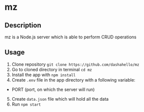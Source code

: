 # mz

## Description

mz is a Node.js server which is able to perform CRUD operations

## Usage

1. Clone repository `git clone https://github.com/dashahello/mz`
2. Go to cloned directory in terminal `cd mz`
3. Install the app with `npm install`
4. Create `.env` file in the app directory with a following variable:

- PORT (port, on which the server will run)

5. Create `data.json` file which will hold all the data
6. Run `npm start`
